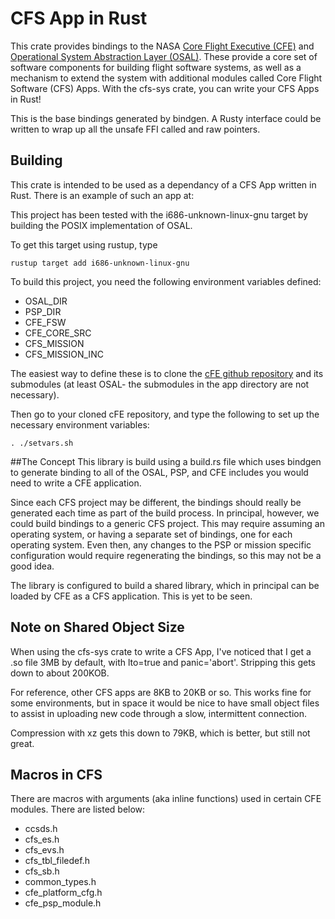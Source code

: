 # CFS App in Rust
This crate provides bindings to the NASA [Core Flight Executive
(CFE)](https://github.com/nasa/cFE) and [Operational System Abstraction Layer
(OSAL)](https://github.com/nasa/osal). These provide a core set of
software components for building flight software systems, as well
as a mechanism to extend the system with additional modules called 
Core Flight Software (CFS) Apps. With the cfs-sys crate, you can write your CFS Apps in
Rust!


This is the base bindings generated by bindgen. A Rusty interface could be written
to wrap up all the unsafe FFI called and raw pointers.


## Building
This crate is intended to be used as a dependancy of a CFS App written in Rust.
There is an example of such an app at: 


This project has been tested with the i686-unknown-linux-gnu target
by building the POSIX implementation of OSAL.


To get this target using rustup, type
```shell
rustup target add i686-unknown-linux-gnu
```

To build this project, you need the following environment variables defined:


* OSAL\_DIR
* PSP\_DIR
* CFE\_FSW
* CFE\_CORE\_SRC
* CFS\_MISSION
* CFS\_MISSION\_INC


The easiest way to define these is to clone the 
[cFE github repository](https://github.com/nasa/cFE) and its submodules
(at least OSAL- the submodules in the app directory are not necessary).


Then go to your cloned cFE repository, and type the following to set up
the necessary environment variables:


```shell
. ./setvars.sh
```


##The Concept
This library is build using a build.rs file which uses bindgen to generate
binding to all of the OSAL, PSP, and CFE includes you would need to write
a CFE application.


Since each CFS project may be different, the bindings should really be
generated each time as part of the build process. In principal, however,
we could build bindings to a generic CFS project. This may require
assuming an operating system, or having a separate set of bindings, one
for each operating system. Even then, any changes to the PSP or mission
specific configuration would require regenerating the bindings, so this
may not be a good idea.



The library is configured to build a shared library, which in principal can
be loaded by CFE as a CFS application. This is yet to be seen.


## Note on Shared Object Size
When using the cfs-sys crate to write a CFS App, I've noticed that
I get a .so file 3MB by default, with lto=true and panic='abort'. Stripping
this gets down to about 200KOB.


For reference, other CFS apps are 8KB to 20KB or so. This works fine for
some environments, but in space it would be nice to have small object files to
assist in uploading new code through a slow, intermittent connection.


Compression with xz gets this down to 79KB, which is better, but still not
great.

## Macros in CFS
There are macros with arguments (aka inline functions) used in certain CFE modules.
There are listed below:
* ccsds.h
* cfs\_es.h
* cfs\_evs.h
* cfs\_tbl\_filedef.h
* cfs\_sb.h
* common\_types.h
* cfe\_platform\_cfg.h
* cfe\_psp\_module.h
 
